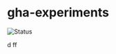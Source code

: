 # gha-experiments
![Status](https://img.shields.io/endpoint?url=https://gist.githubusercontent.com/lxbndr/bb89d69d31409ee5f747bac35a1157d9/raw/gha-experiments-main.json&logo=github)

d
ff
